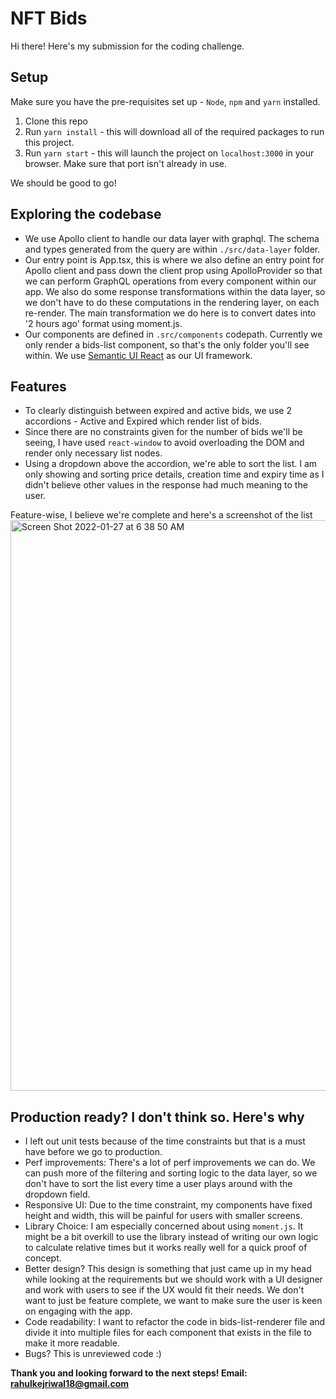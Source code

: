 # NFT Bids
Hi there! Here's my submission for the coding challenge.
## Setup
Make sure you have the pre-requisites set up - `Node`, `npm` and `yarn` installed. 
1. Clone this repo
2. Run `yarn install` - this will download all of the required packages to run this project. 
3. Run `yarn start` - this will launch the project on `localhost:3000` in your browser. Make sure that port isn't already in use.

We should be good to go! 

## Exploring the codebase
- We use Apollo client to handle our data layer with graphql. The schema and types generated from the query are within `./src/data-layer` folder. 
- Our entry point is App.tsx, this is where we also define an entry point for Apollo client and pass down the client prop using ApolloProvider so that we can perform GraphQL operations from every component within our app. We also do some response transformations within the data layer, so we don't have to do these computations in the rendering layer, on each re-render. The main transformation we do here is to convert dates into '2 hours ago' format using moment.js. 
- Our components are defined in `.src/components` codepath. Currently we only render a bids-list component, so that's the only folder you'll see within. We use [Semantic UI React](https://react.semantic-ui.com/) as our UI framework. 

## Features
- To clearly distinguish between expired and active bids, we use 2 accordions - Active and Expired which render list of bids. 
- Since there are no constraints given for the number of bids we'll be seeing, I have used `react-window` to avoid overloading the DOM and render only necessary list nodes. 
- Using a dropdown above the accordion, we're able to sort the list. I am only showing and sorting price details, creation time and expiry time as I didn't believe other values in the response had much meaning to the user. 

Feature-wise, I believe we're complete and here's a screenshot of the list <img width="913" alt="Screen Shot 2022-01-27 at 6 38 50 AM" src="https://user-images.githubusercontent.com/40424270/151381181-5b7ace19-cb35-42a7-93e6-21d098b83c67.png">

## Production ready? I don't think so. Here's why
- I left out unit tests because of the time constraints but that is a must have before we go to production. 
- Perf improvements: There's a lot of perf improvements we can do. We can push more of the filtering and sorting logic to the data layer, so we don't have to sort the list every time a user plays around with the dropdown field. 
- Responsive UI: Due to the time constraint, my components have fixed height and width, this will be painful for users with smaller screens.
- Library Choice: I am especially concerned about using `moment.js`. It might be a bit overkill to use the library instead of writing our own logic to calculate relative times but it works really well for a quick proof of concept. 
- Better design? This design is something that just came up in my head while looking at the requirements but we should work with a UI designer and work with users to see if the UX would fit their needs. We don't want to just be feature complete, we want to make sure the user is keen on engaging with the app. 
- Code readability: I want to refactor the code in bids-list-renderer file and divide it into multiple files for each component that exists in the file to make it more readable.
- Bugs? This is unreviewed code :)

**Thank you and looking forward to the next steps! Email: rahulkejriwal18@gmail.com**

